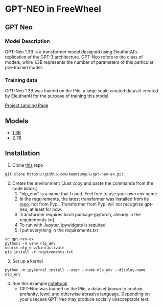 # GPT-NEO in FreeWheel

## GPT Neo

### Model Description
GPT-Neo 1.3B is a transformer model designed using EleutherAI's replication of the GPT-3 architecture. GPT-Neo refers to the class of models, while 1.3B represents the number of parameters of this particular pre-trained model.

### Training data
GPT-Neo 1.3B was trained on the Pile, a large scale curated dataset created by EleutherAI for the purpose of training this model.

[Project Landing Page](https://huggingface.co/EleutherAI)

## Models
* [1.3B](https://huggingface.co/EleutherAI/gpt-neo-1.3B)
* [2.7B](https://huggingface.co/EleutherAI/gpt-neo-2.7B)


## Installation

1. Clone [this](https://github.com/keemsunguk/gpt-neo-ex.git) repo
```buildoutcfg
git clone https://github.com/keemsunguk/gpt-neo-ex.git
```
2. Create the environment
   (Just copy and paste the commands from the code block.)
   1. "nlp_env" is a name that I used.  Feel free to use your own env name
   1. In the requirements, the latest transformer was installed from 
      its [repo](git+https://github.com/huggingface/transformers), not from Pypi.
   Transformer from Pypi will not recognize gpt-neo, at least for now.
   1. Transformer requires torch package (pytorch, already in the requirements.txt)
   1. To run with Jupyter, ipywidgets is required
   1. I put everything in the requirements.txt
```buildoutcfg
cd gpt-neo-ex
python3 -m venv nlp_env
source nlp_env/bin/activate
pip install -r requirements.txt
```
3. Set up a kernel
```buildoutcfg
python -m ipykernel install --user --name nlp_env --display-name nlp_env
```

4. Run this example [notebook](https://github.com/keemsunguk/gpt-neo-ex.git/blob/master/notebooks/gpt-neo-try1.ipynb)
    * GPT-Neo was trained on the Pile, a dataset known to contain profanity, lewd, and otherwise abrasive language. Depending on your usecase GPT-Neo may produce socially unacceptable text.
